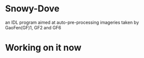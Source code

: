 # Snowy-Dove
an IDL program aimed at auto-pre-processing imageries taken by GaoFen(GF)1, GF2 and GF6
# Working on it now
